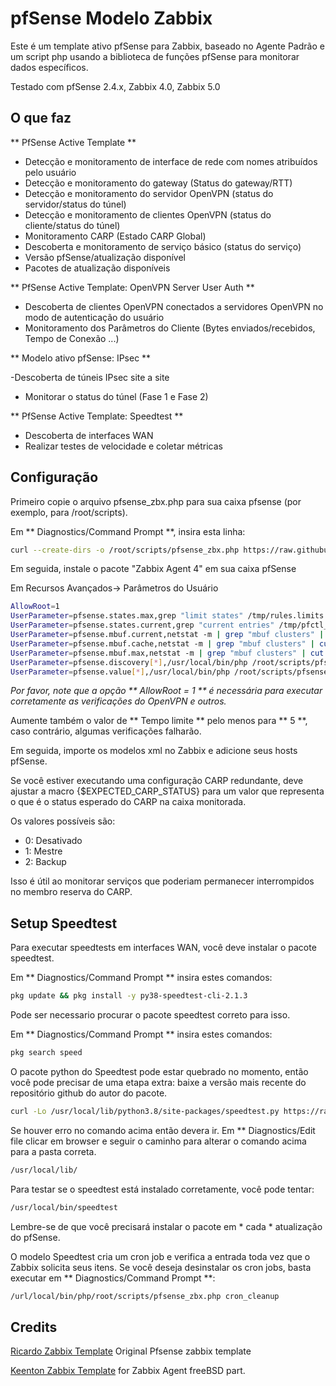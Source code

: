 # pfSense Modelo Zabbix

Este é um template ativo pfSense para Zabbix, baseado no Agente Padrão e um script php usando a biblioteca de funções pfSense para monitorar dados específicos.

Testado com pfSense 2.4.x, Zabbix 4.0, Zabbix 5.0

## O que faz

** PfSense Active Template **
 
 - Detecção e monitoramento de interface de rede com nomes atribuídos pelo usuário
 - Detecção e monitoramento do gateway (Status do gateway/RTT)
 - Detecção e monitoramento do servidor OpenVPN (status do servidor/status do túnel)
 - Detecção e monitoramento de clientes OpenVPN (status do cliente/status do túnel)
 - Monitoramento CARP (Estado CARP Global)
 - Descoberta e monitoramento de serviço básico (status do serviço)
 - Versão pfSense/atualização disponível
 - Pacotes de atualização disponíveis
 
** PfSense Active Template: OpenVPN Server User Auth **

 - Descoberta de clientes OpenVPN conectados a servidores OpenVPN no modo de autenticação do usuário
 - Monitoramento dos Parâmetros do Cliente (Bytes enviados/recebidos, Tempo de Conexão ...)

** Modelo ativo pfSense: IPsec **

 -Descoberta de túneis IPsec site a site
 - Monitorar o status do túnel (Fase 1 e Fase 2)
 
** PfSense Active Template: Speedtest **

 - Descoberta de interfaces WAN
 - Realizar testes de velocidade e coletar métricas


## Configuração

Primeiro copie o arquivo pfsense_zbx.php para sua caixa pfsense (por exemplo, para /root/scripts).

Em ** Diagnostics/Command Prompt **, insira esta linha:

```bash
curl --create-dirs -o /root/scripts/pfsense_zbx.php https://raw.githubusercontent.com/ronaldodavi/pfsense-zabbix-template/master/pfsense_zbx.php
```

Em seguida, instale o pacote "Zabbix Agent 4" em sua caixa pfSense


Em Recursos Avançados-> Parâmetros do Usuário

```bash
AllowRoot=1
UserParameter=pfsense.states.max,grep "limit states" /tmp/rules.limits | cut -f4 -d ' '
UserParameter=pfsense.states.current,grep "current entries" /tmp/pfctl_si_out | tr -s ' ' | cut -f4 -d ' '
UserParameter=pfsense.mbuf.current,netstat -m | grep "mbuf clusters" | cut -f1 -d ' ' | cut -d '/' -f1
UserParameter=pfsense.mbuf.cache,netstat -m | grep "mbuf clusters" | cut -f1 -d ' ' | cut -d '/' -f2
UserParameter=pfsense.mbuf.max,netstat -m | grep "mbuf clusters" | cut -f1 -d ' ' | cut -d '/' -f4
UserParameter=pfsense.discovery[*],/usr/local/bin/php /root/scripts/pfsense_zbx.php discovery $1
UserParameter=pfsense.value[*],/usr/local/bin/php /root/scripts/pfsense_zbx.php $1 $2 $3
```

_Por favor, note que a opção ** AllowRoot = 1 ** é necessária para executar corretamente as verificações do OpenVPN e outros._

Aumente também o valor de ** Tempo limite ** pelo menos para ** 5 **, caso contrário, algumas verificações falharão.

Em seguida, importe os modelos xml no Zabbix e adicione seus hosts pfSense.

Se você estiver executando uma configuração CARP redundante, deve ajustar a macro {$EXPECTED_CARP_STATUS} para um valor que representa o que é o status esperado do CARP na caixa monitorada.

Os valores possíveis são:

 - 0: Desativado
 - 1: Mestre
 - 2: Backup

Isso é útil ao monitorar serviços que poderiam permanecer interrompidos no membro reserva do CARP.

## Setup Speedtest
Para executar speedtests em interfaces WAN, você deve instalar o pacote speedtest.

Em ** Diagnostics/Command Prompt ** insira estes comandos:

```bash
pkg update && pkg install -y py38-speedtest-cli-2.1.3
```

Pode ser necessario procurar o pacote speedtest correto para isso.

Em ** Diagnostics/Command Prompt ** insira estes comandos:

```bash
pkg search speed
```

O pacote python do Speedtest pode estar quebrado no momento, então você pode precisar de uma etapa extra: baixe a versão mais recente do repositório github do autor do pacote.

```bash
curl -Lo /usr/local/lib/python3.8/site-packages/speedtest.py https://raw.githubusercontent.com/sivel/speedtest-cli/master/speedtest.py
```

Se houver erro no comando acima então devera ir.
Em ** Diagnostics/Edit file clicar em browser e seguir o caminho para alterar o comando acima para a pasta correta.

```bash
/usr/local/lib/
```

Para testar se o speedtest está instalado corretamente, você pode tentar:

```bash
/usr/local/bin/speedtest
```

Lembre-se de que você precisará instalar o pacote em * cada * atualização do pfSense.

O modelo Speedtest cria um cron job e verifica a entrada toda vez que o Zabbix solicita seus itens. Se você deseja desinstalar os cron jobs, basta executar em ** Diagnostics/Command Prompt **:

```bash
/url/local/bin/php/root/scripts/pfsense_zbx.php cron_cleanup
```

## Credits

[Ricardo Zabbix Template](https://github.com/rbicelli/pfsense-zabbix-template) Original Pfsense zabbix template

[Keenton Zabbix Template](https://github.com/keentonsas/zabbix-template-pfsense) for Zabbix Agent freeBSD part.
